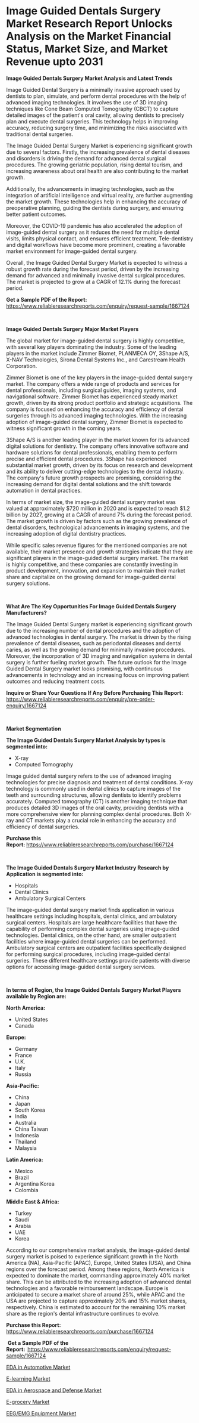 <p><h1>Image Guided Dentals Surgery Market Research Report Unlocks Analysis on the Market Financial Status, Market Size, and Market Revenue upto 2031</h1></p><p><strong>Image Guided Dentals Surgery Market Analysis and Latest Trends</strong></p>
<p><p>Image Guided Dental Surgery is a minimally invasive approach used by dentists to plan, simulate, and perform dental procedures with the help of advanced imaging technologies. It involves the use of 3D imaging techniques like Cone Beam Computed Tomography (CBCT) to capture detailed images of the patient's oral cavity, allowing dentists to precisely plan and execute dental surgeries. This technology helps in improving accuracy, reducing surgery time, and minimizing the risks associated with traditional dental surgeries.</p><p>The Image Guided Dental Surgery Market is experiencing significant growth due to several factors. Firstly, the increasing prevalence of dental diseases and disorders is driving the demand for advanced dental surgical procedures. The growing geriatric population, rising dental tourism, and increasing awareness about oral health are also contributing to the market growth.</p><p>Additionally, the advancements in imaging technologies, such as the integration of artificial intelligence and virtual reality, are further augmenting the market growth. These technologies help in enhancing the accuracy of preoperative planning, guiding the dentists during surgery, and ensuring better patient outcomes.</p><p>Moreover, the COVID-19 pandemic has also accelerated the adoption of image-guided dental surgery as it reduces the need for multiple dental visits, limits physical contact, and ensures efficient treatment. Tele-dentistry and digital workflows have become more prominent, creating a favorable market environment for image-guided dental surgery.</p><p>Overall, the Image Guided Dental Surgery Market is expected to witness a robust growth rate during the forecast period, driven by the increasing demand for advanced and minimally invasive dental surgical procedures. The market is projected to grow at a CAGR of 12.1% during the forecast period.</p></p>
<p><strong>Get a Sample PDF of the Report:&nbsp;</strong> <a href="https://www.reliableresearchreports.com/enquiry/request-sample/1667124">https://www.reliableresearchreports.com/enquiry/request-sample/1667124</a></p>
<p>&nbsp;</p>
<p><strong>Image Guided Dentals Surgery Major Market Players</strong></p>
<p><p>The global market for image-guided dental surgery is highly competitive, with several key players dominating the industry. Some of the leading players in the market include Zimmer Biomet, PLANMECA OY, 3Shape A/S, X-NAV Technologies, Sirona Dental Systems Inc., and Carestream Health Corporation.</p><p>Zimmer Biomet is one of the key players in the image-guided dental surgery market. The company offers a wide range of products and services for dental professionals, including surgical guides, imaging systems, and navigational software. Zimmer Biomet has experienced steady market growth, driven by its strong product portfolio and strategic acquisitions. The company is focused on enhancing the accuracy and efficiency of dental surgeries through its advanced imaging technologies. With the increasing adoption of image-guided dental surgery, Zimmer Biomet is expected to witness significant growth in the coming years.</p><p>3Shape A/S is another leading player in the market known for its advanced digital solutions for dentistry. The company offers innovative software and hardware solutions for dental professionals, enabling them to perform precise and efficient dental procedures. 3Shape has experienced substantial market growth, driven by its focus on research and development and its ability to deliver cutting-edge technologies to the dental industry. The company's future growth prospects are promising, considering the increasing demand for digital dental solutions and the shift towards automation in dental practices.</p><p>In terms of market size, the image-guided dental surgery market was valued at approximately $720 million in 2020 and is expected to reach $1.2 billion by 2027, growing at a CAGR of around 7% during the forecast period. The market growth is driven by factors such as the growing prevalence of dental disorders, technological advancements in imaging systems, and the increasing adoption of digital dentistry practices.</p><p>While specific sales revenue figures for the mentioned companies are not available, their market presence and growth strategies indicate that they are significant players in the image-guided dental surgery market. The market is highly competitive, and these companies are constantly investing in product development, innovation, and expansion to maintain their market share and capitalize on the growing demand for image-guided dental surgery solutions.</p></p>
<p>&nbsp;</p>
<p><strong>What Are The Key Opportunities For Image Guided Dentals Surgery Manufacturers?</strong></p>
<p><p>The Image Guided Dental Surgery market is experiencing significant growth due to the increasing number of dental procedures and the adoption of advanced technologies in dental surgery. The market is driven by the rising prevalence of dental diseases, such as periodontal diseases and dental caries, as well as the growing demand for minimally invasive procedures. Moreover, the incorporation of 3D imaging and navigation systems in dental surgery is further fueling market growth. The future outlook for the Image Guided Dental Surgery market looks promising, with continuous advancements in technology and an increasing focus on improving patient outcomes and reducing treatment costs.</p></p>
<p><strong>Inquire or Share Your Questions If Any Before Purchasing This Report:</strong> <a href="https://www.reliableresearchreports.com/enquiry/pre-order-enquiry/1667124">https://www.reliableresearchreports.com/enquiry/pre-order-enquiry/1667124</a></p>
<p>&nbsp;</p>
<p><strong>Market Segmentation</strong></p>
<p><strong>The Image Guided Dentals Surgery Market Analysis by types is segmented into:</strong></p>
<p><ul><li>X-ray</li><li>Computed Tomography</li></ul></p>
<p><p>Image guided dental surgery refers to the use of advanced imaging technologies for precise diagnosis and treatment of dental conditions. X-ray technology is commonly used in dental clinics to capture images of the teeth and surrounding structures, allowing dentists to identify problems accurately. Computed tomography (CT) is another imaging technique that produces detailed 3D images of the oral cavity, providing dentists with a more comprehensive view for planning complex dental procedures. Both X-ray and CT markets play a crucial role in enhancing the accuracy and efficiency of dental surgeries.</p></p>
<p><strong>Purchase this Report:&nbsp;</strong><a href="https://www.reliableresearchreports.com/purchase/1667124">https://www.reliableresearchreports.com/purchase/1667124</a></p>
<p>&nbsp;</p>
<p><strong>The Image Guided Dentals Surgery Market Industry Research by Application is segmented into:</strong></p>
<p><ul><li>Hospitals</li><li>Dental Clinics</li><li>Ambulatory Surgical Centers</li></ul></p>
<p><p>The image-guided dental surgery market finds application in various healthcare settings including hospitals, dental clinics, and ambulatory surgical centers. Hospitals are large healthcare facilities that have the capability of performing complex dental surgeries using image-guided technologies. Dental clinics, on the other hand, are smaller outpatient facilities where image-guided dental surgeries can be performed. Ambulatory surgical centers are outpatient facilities specifically designed for performing surgical procedures, including image-guided dental surgeries. These different healthcare settings provide patients with diverse options for accessing image-guided dental surgery services.</p></p>
<p>&nbsp;</p>
<p><strong>In terms of Region, the Image Guided Dentals Surgery Market Players available by Region are:</strong></p>
<p>
    <p> <strong> North America: </strong>
        <ul>
            <li>United States</li>
            <li>Canada</li>
        </ul>
        </p> 
    <p> <strong> Europe: </strong>
        <ul>
            <li>Germany</li>
            <li>France</li>
            <li>U.K.</li>
            <li>Italy</li>
            <li>Russia</li>
        </ul>
        </p> 
    <p> <strong> Asia-Pacific: </strong>
        <ul>
            <li>China</li>
            <li>Japan</li>
            <li>South Korea</li>
            <li>India</li>
            <li>Australia</li>
            <li>China Taiwan</li>
            <li>Indonesia</li>
            <li>Thailand</li>
            <li>Malaysia</li>
        </ul>
        </p> 
    <p> <strong> Latin America: </strong>
        <ul>
            <li>Mexico</li>
            <li>Brazil</li>
            <li>Argentina Korea</li>
            <li>Colombia</li>
        </ul>
        </p> 
    <p> <strong> Middle East & Africa: </strong>
        <ul>
            <li>Turkey</li>
            <li>Saudi</li>
            <li>Arabia</li>
            <li>UAE</li>
            <li>Korea</li>
        </ul>
    </p>
    </p>
<p><p>According to our comprehensive market analysis, the image-guided dental surgery market is poised to experience significant growth in the North America (NA), Asia-Pacific (APAC), Europe, United States (USA), and China regions over the forecast period. Among these regions, North America is expected to dominate the market, commanding approximately 40% market share. This can be attributed to the increasing adoption of advanced dental technologies and a favorable reimbursement landscape. Europe is anticipated to secure a market share of around 25%, while APAC and the USA are projected to capture approximately 20% and 15% market shares, respectively. China is estimated to account for the remaining 10% market share as the region's dental infrastructure continues to evolve.</p></p>
<p><strong>Purchase this Report: </strong><a href="https://www.reliableresearchreports.com/purchase/1667124">https://www.reliableresearchreports.com/purchase/1667124</a></p>
<p>&nbsp;<strong>Get a Sample PDF of the Report:&nbsp;&nbsp;</strong><a href="https://www.reliableresearchreports.com/enquiry/request-sample/1667124">https://www.reliableresearchreports.com/enquiry/request-sample/1667124</a></p>
<p><strong></strong></p>
<p><p><a href="https://www.linkedin.com/pulse/eda-automotive-market-research-report-reveals-latest-trends-6qw1e?trackingId=x0CTImifSYWDtO6LJBWGfQ%3D%3D">EDA in Automotive Market</a></p><p><a href="https://www.linkedin.com/pulse/e-learning-market-size-furnishes-valuable-information-encompassing-oeeve?trackingId=DrIW73nPT4K8negF4JGiig%3D%3D">E-learning Market</a></p><p><a href="https://www.linkedin.com/pulse/eda-aerospace-defense-market-size-trends-growth-outlook-forecasted-jjjde?trackingId=IekbW5FRQv%2BHpThgoYoP0A%3D%3D">EDA in Aerospace and Defense Market</a></p><p><a href="https://www.linkedin.com/pulse/e-grocery-market-dynamics-2024-2031-also-its-trends-projections-wvpae?trackingId=J5Sd7BLgQHqT3MyTPpCuQQ%3D%3D">E-grocery Market</a></p><p><a href="https://www.linkedin.com/pulse/eegemg-equipment-market-offers-provide-insightful-data-time-period-s6exe?trackingId=59XHfH8kS%2FC5kszlY%2FOe3w%3D%3D">EEG/EMG Equipment Market</a></p></p>